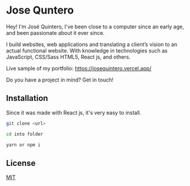 # Jose Quntero

Hey! I'm José Quintero, I've been close to a computer since an early age, and been passionate about it ever since.

I build websites, web applications and translating a client’s vision to an actual functional website. With knowledge in technologies such as JavaScript, CSS/Sass HTML5, React js, and others.

Live sample of my portfolio: https://josequintero.vercel.app/

Do you have a project in mind? Get in touch!

## Installation

Since it was made with React js, it's very easy to install.

```bash
git clone <url>
```

```bash
cd into folder
```

```bash
yarn or npm i
```

## License

[MIT](https://choosealicense.com/licenses/mit/)
